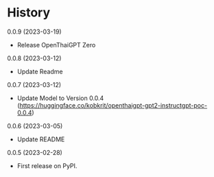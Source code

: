 # History

0.0.9 (2023-03-19)

* Release OpenThaiGPT Zero

0.0.8 (2023-03-12)

* Update Readme

0.0.7 (2023-03-12)

* Update Model to Version 0.0.4 (https://huggingface.co/kobkrit/openthaigpt-gpt2-instructgpt-poc-0.0.4)

0.0.6 (2023-03-05)

* Update README

0.0.5 (2023-02-28)

* First release on PyPI.
